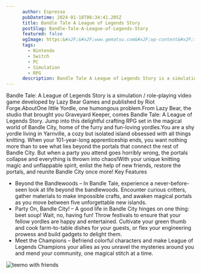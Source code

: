 ```yaml
---
      author: Espresso
      pubDatetime: 2024-01-18T06:34:41.205Z
      title: Bandle Tale A League of Legends Story
      postSlug: Bandle-Tale-A-League-of-Legends-Story
      featured: false
      ogImage: https:&#x2F;&#x2F;www.gematsu.com&#x2F;wp-content&#x2F;themes&#x2F;alpha&#x2F;dist&#x2F;images&#x2F;gematsu-og.jpg
      tags: 
        - Nintendo
        - Switch
        - PC
        - Simulation
        - RPG
      description: Bandle Tale A League of Legends Story is a simulation &#x2F; role-playing video game developed by Lazy Bear Games and published by Riot Forge. About One little Yordle, one humongous problem. From Lazy …
---
```


Bandle Tale: A League of Legends Story is a simulation &#x2F; role-playing video game developed by Lazy Bear Games and published by Riot Forge.AboutOne little Yordle, one humongous problem.From Lazy Bear, the studio that brought you Graveyard Keeper, comes Bandle Tale: A League of Legends Story. Jump into this delightful crafting RPG set in the magical world of Bandle City, home of the furry and fun-loving yordles.You are a shy yordle living in Yarnville, a cozy but isolated island obsessed with all things knitting. When your 101-year-long apprenticeship ends, you want nothing more than to see what lies beyond the portals that connect the rest of Bandle City. But when a party you attend goes horribly wrong, the portals collapse and everything is thrown into chaos!With your unique knitting magic and unflappable spirit, enlist the help of new friends, restore the portals, and reunite Bandle City once more!
Key Features

- Beyond the Bandlewoods – In Bandle Tale, experience a never-before-seen look at life beyond the bandlewoods. Encounter curious critters, gather materials to make impossible crafts, and awaken magical portals as you move between five unforgettable new islands.
- Party On, Bandle City! – A good life in Bandle City hinges on one thing: beet soup! Wait, no, having fun! Throw festivals to ensure that your fellow yordles are happy and entertained. Cultivate your green thumb and cook farm-to-table dishes for your guests, or flex your engineering prowess and build gadgets to delight them.
- Meet the Champions – Befriend colorful characters and make League of Legends Champions your allies as you unravel the mysteries around you and mend your community, one magical stitch at a time.

![teemo with friends](https://www.gematsu.com/wp-content/uploads/2024/01/Bandle-Tale-A-League-of-Legends-Story_2024_01-17-24_001.jpg)
